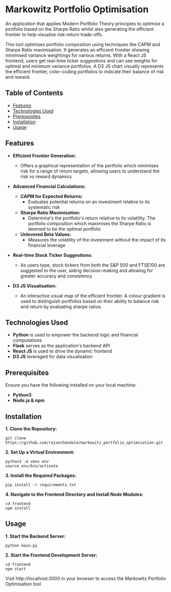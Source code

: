 # Markowitz Portfolio Optimisation

An application that applies Modern Portfolio Theory principles to optimise a portfolio based on the Sharpe Ratio whilst also generating the efficient frontier to help visualise risk-return trade-offs. 

This tool optimises portfolio composition using techniques like CAPM and Sharpe Ratio maximisation. It generates an efficient frontier showing minimised variance weightings for various returns. With a React JS frontend, users get real-time ticker suggestions and can see weights for optimal and minimum variance portfolios. A D3 JS chart visually represents the efficient frontier, color-coding portfolios to indicate their balance of risk and reward.

## Table of Contents

- [Features](#features)
- [Technologies Used](#technologies-used)
- [Prerequisites](#prerequisites)
- [Installation](#installation)
- [Usage](#usage)

## Features

- **Efficient Frontier Generation:**
    - Offers a graphical representation of the portfolio which minimises risk for a range of return targets, allowing users to understand the risk vs reward dynamics

- **Advanced Financial Calculations:**
    - **CAPM for Expected Returns:**
        - Evaluates potential returns on an investment relative to its systematic risk
    - **Sharpe Ratio Maximisation:**
        - Determine's the portfolio's return relative to its volatility. The portfolio composition which maximises the Sharpe Ratio is deemed to be the optimal portfolio
    - **Unlevered Beta Values:**
        - Measures the volatility of the investment without the impact of its financial leverage

- **Real-time Stock Ticker Suggestions:**
    - As users type, stock tickers from both the S&P 500 and FTSE100 are suggested to the user, aiding decision-making and allowing for greater accuracy and consistency

- **D3 JS Visualisation:**
    - An interactive visual map of the efficient frontier. A colour gradient is used to distinguish portfolios based on their ability to balance risk and return by evaluating sharpe ratios.

## Technologies Used

- **Python** is used to empower the backend logic and financial computations
- **Flask** serves as the application's backend API
- **React JS** is used to drive the dynamic frontend
- **D3 JS** leveraged for data visualisation

## Prerequisites

Ensure you have the following installed on your local machine:
- **Python3**
- **Node.js & npm**

## Installation

**1. Clone the Repository:**
```
git clone https://github.com/rajanchandale/markowitz_portfolio_optimisation.git
```

**2. Set Up a Virtual Environment:**
```
python3 -m venv env
source env/bin/activate
```

**3. Install the Required Packages:**
```
pip install -r requirements.txt
```

**4. Navigate to the Frontend Directory and Install Node Modules:**
```
cd frontend
npm install
```

## Usage

**1. Start the Backend Server:**
```
python main.py
```

**2. Start the Frontend Development Server:**
```
cd frontend
npm start
```

Visit http://localhost:3000 in your browser to access the Markowitz Portfolio Optimisation tool
